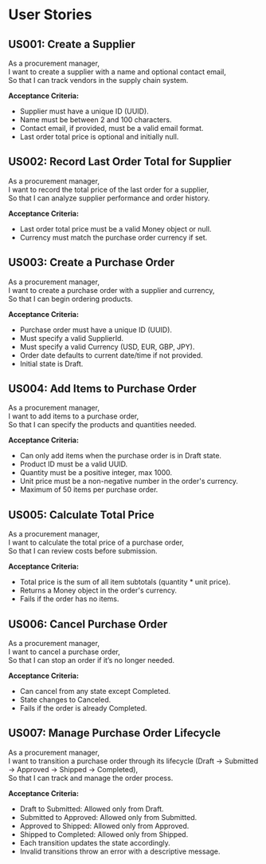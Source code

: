 # User Stories

## US001: Create a Supplier
As a procurement manager,  
I want to create a supplier with a name and optional contact email,  
So that I can track vendors in the supply chain system.

**Acceptance Criteria:**
- Supplier must have a unique ID (UUID).
- Name must be between 2 and 100 characters.
- Contact email, if provided, must be a valid email format.
- Last order total price is optional and initially null.

## US002: Record Last Order Total for Supplier
As a procurement manager,  
I want to record the total price of the last order for a supplier,  
So that I can analyze supplier performance and order history.

**Acceptance Criteria:**
- Last order total price must be a valid Money object or null.
- Currency must match the purchase order currency if set.

## US003: Create a Purchase Order
As a procurement manager,  
I want to create a purchase order with a supplier and currency,  
So that I can begin ordering products.

**Acceptance Criteria:**
- Purchase order must have a unique ID (UUID).
- Must specify a valid SupplierId.
- Must specify a valid Currency (USD, EUR, GBP, JPY).
- Order date defaults to current date/time if not provided.
- Initial state is Draft.

## US004: Add Items to Purchase Order
As a procurement manager,  
I want to add items to a purchase order,  
So that I can specify the products and quantities needed.

**Acceptance Criteria:**
- Can only add items when the purchase order is in Draft state.
- Product ID must be a valid UUID.
- Quantity must be a positive integer, max 1000.
- Unit price must be a non-negative number in the order's currency.
- Maximum of 50 items per purchase order.

## US005: Calculate Total Price
As a procurement manager,  
I want to calculate the total price of a purchase order,  
So that I can review costs before submission.

**Acceptance Criteria:**
- Total price is the sum of all item subtotals (quantity * unit price).
- Returns a Money object in the order's currency.
- Fails if the order has no items.

## US006: Cancel Purchase Order
As a procurement manager,  
I want to cancel a purchase order,  
So that I can stop an order if it’s no longer needed.

**Acceptance Criteria:**
- Can cancel from any state except Completed.
- State changes to Canceled.
- Fails if the order is already Completed.

## US007: Manage Purchase Order Lifecycle
As a procurement manager,  
I want to transition a purchase order through its lifecycle (Draft → Submitted → Approved → Shipped → Completed),  
So that I can track and manage the order process.

**Acceptance Criteria:**
- Draft to Submitted: Allowed only from Draft.
- Submitted to Approved: Allowed only from Submitted.
- Approved to Shipped: Allowed only from Approved.
- Shipped to Completed: Allowed only from Shipped.
- Each transition updates the state accordingly.
- Invalid transitions throw an error with a descriptive message.